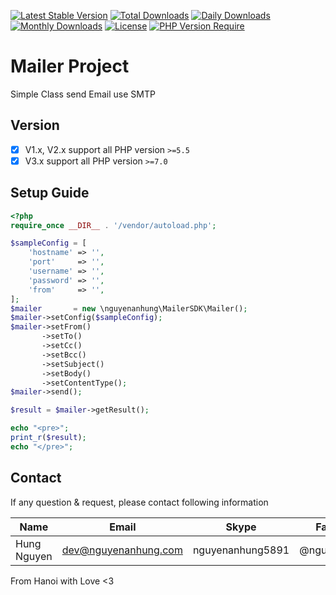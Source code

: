 [![Latest Stable Version](https://img.shields.io/packagist/v/nguyenanhung/mailer-sdk.svg?style=flat-square)](https://packagist.org/packages/nguyenanhung/mailer-sdk)
[![Total Downloads](https://img.shields.io/packagist/dt/nguyenanhung/mailer-sdk.svg?style=flat-square)](https://packagist.org/packages/nguyenanhung/mailer-sdk)
[![Daily Downloads](https://img.shields.io/packagist/dd/nguyenanhung/mailer-sdk.svg?style=flat-square)](https://packagist.org/packages/nguyenanhung/mailer-sdk)
[![Monthly Downloads](https://img.shields.io/packagist/dm/nguyenanhung/mailer-sdk.svg?style=flat-square)](https://packagist.org/packages/nguyenanhung/mailer-sdk)
[![License](https://img.shields.io/packagist/l/nguyenanhung/mailer-sdk.svg?style=flat-square)](https://packagist.org/packages/nguyenanhung/mailer-sdk)
[![PHP Version Require](https://img.shields.io/packagist/dependency-v/nguyenanhung/mailer-sdk/php)](https://packagist.org/packages/nguyenanhung/mailer-sdk)

# Mailer Project

Simple Class send Email use SMTP

## Version

- [x] V1.x, V2.x support all PHP version `>=5.5`
- [x] V3.x support all PHP version `>=7.0`

## Setup Guide

```php
<?php
require_once __DIR__ . '/vendor/autoload.php';

$sampleConfig = [
    'hostname' => '',
    'port'     => '',
    'username' => '',
    'password' => '',
    'from'     => '',
];
$mailer       = new \nguyenanhung\MailerSDK\Mailer();
$mailer->setConfig($sampleConfig);
$mailer->setFrom()
       ->setTo()
       ->setCc()
       ->setBcc()
       ->setSubject()
       ->setBody()
       ->setContentType();
$mailer->send();

$result = $mailer->getResult();

echo "<pre>";
print_r($result);
echo "</pre>";
```

## Contact

If any question & request, please contact following information

| Name        | Email                | Skype            | Facebook      |
|-------------|----------------------|------------------|---------------|
| Hung Nguyen | dev@nguyenanhung.com | nguyenanhung5891 | @nguyenanhung |

From Hanoi with Love <3


